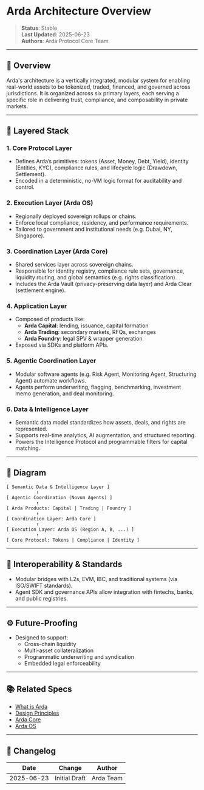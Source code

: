 # Arda Architecture Overview

> **Status**: Stable  
> **Last Updated**: 2025-06-23  
> **Authors**: Arda Protocol Core Team

---

## 🧭 Overview

Arda's architecture is a vertically integrated, modular system for enabling real-world assets to be tokenized, traded, financed, and governed across jurisdictions. It is organized across six primary layers, each serving a specific role in delivering trust, compliance, and composability in private markets.

---

## 🧱 Layered Stack

### 1. **Core Protocol Layer**
- Defines Arda’s primitives: tokens (Asset, Money, Debt, Yield), identity (Entities, KYC), compliance rules, and lifecycle logic (Drawdown, Settlement).
- Encoded in a deterministic, no-VM logic format for auditability and control.

### 2. **Execution Layer (Arda OS)**
- Regionally deployed sovereign rollups or chains.
- Enforce local compliance, residency, and performance requirements.
- Tailored to government and institutional needs (e.g. Dubai, NY, Singapore).

### 3. **Coordination Layer (Arda Core)**
- Shared services layer across sovereign chains.
- Responsible for identity registry, compliance rule sets, governance, liquidity routing, and global semantics (e.g. rights classification).
- Includes the Arda Vault (privacy-preserving data layer) and Arda Clear (settlement engine).

### 4. **Application Layer**
- Composed of products like:
  - **Arda Capital**: lending, issuance, capital formation
  - **Arda Trading**: secondary markets, RFQs, exchanges
  - **Arda Foundry**: legal SPV & wrapper generation
- Exposed via SDKs and platform APIs.

### 5. **Agentic Coordination Layer**
- Modular software agents (e.g. Risk Agent, Monitoring Agent, Structuring Agent) automate workflows.
- Agents perform underwriting, flagging, benchmarking, investment memo generation, and deal monitoring.

### 6. **Data & Intelligence Layer**
- Semantic data model standardizes how assets, deals, and rights are represented.
- Supports real-time analytics, AI augmentation, and structured reporting.
- Powers the Intelligence Protocol and programmable filters for capital matching.

---

## 🧩 Diagram

```
[ Semantic Data & Intelligence Layer ]
           ↑
[ Agentic Coordination (Novum Agents) ]
           ↑
[ Arda Products: Capital | Trading | Foundry ]
           ↑
[ Coordination Layer: Arda Core ]
           ↑
[ Execution Layer: Arda OS (Region A, B, ...) ]
           ↑
[ Core Protocol: Tokens | Compliance | Identity ]
```

---

## 🔗 Interoperability & Standards

- Modular bridges with L2s, EVM, IBC, and traditional systems (via ISO/SWIFT standards).
- Agent SDK and governance APIs allow integration with fintechs, banks, and public registries.

---

## ⚙️ Future-Proofing

- Designed to support:
  - Cross-chain liquidity
  - Multi-asset collateralization
  - Programmatic underwriting and syndication
  - Embedded legal enforceability

---

## 📚 Related Specs

- [What is Arda](what-is-arda.md)
- [Design Principles](design-principles.md)
- [Arda Core](../product/arda-core.md)
- [Arda OS](../product/arda-os.md)

---

## 🧭 Changelog

| Date       | Change           | Author       |
|------------|------------------|--------------|
| 2025-06-23 | Initial Draft    | Arda Team    |
